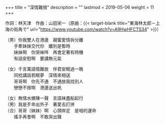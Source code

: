 +++
title = "深情難捨"
description = ""
lastmod = 2019-05-06
weight = 11
+++

作詞：林天津　作曲：山田栄一（原曲：{{< target-blank title="東海林太郎－上海の街角で" url="https://www.youtube.com/watch?v=A9HwHFCTS34" >}}）

（男）你我雙人在港邊　親蜜愛情拆分離  
　　手牽妹妹交代你　離別是暫時  
　　妹妹啊　你哭袜哖　再會定著有時機  
　　有話安慰啊　要講無元氣

（女）千言萬語情難放　伴君安眠過一晚  
　　同枕講話若眠夢　深情來相送  
　　哥哥啊　你先不通　不通放我找別人  
　　戀戀不捨啊　港邊送出帆  

（女）無情水螺陳一聲　言語袜盡船起行  
（男）我是歹命出外子　著愛去打拼  
（合）哥哥（妹妹）啊　心頭岸定　是咱的運命  
　　搖手再會啊　不敢哭出聲
